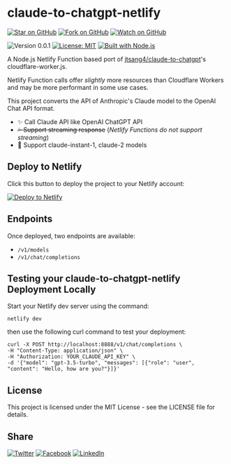 # claude-to-chatgpt-netlify

[![Star on GitHub](https://img.shields.io/github/stars/samestrin/claude-to-chatgpt-netlify?style=social)](https://github.com/samestrin/claude-to-chatgpt-netlify/stargazers) [![Fork on GitHub](https://img.shields.io/github/forks/samestrin/claude-to-chatgpt-netlify?style=social)](https://github.com/samestrin/claude-to-chatgpt-netlify/network/members) [![Watch on GitHub](https://img.shields.io/github/watchers/samestrin/claude-to-chatgpt-netlify?style=social)](https://github.com/samestrin/claude-to-chatgpt-netlify/watchers)

![Version 0.0.1](https://img.shields.io/badge/Version-0.0.1-blue) [![License: MIT](https://img.shields.io/badge/License-MIT-yellow.svg)](https://opensource.org/licenses/MIT) [![Built with Node.js](https://img.shields.io/badge/Built%20with-Node.js-green)](https://nodejs.org/)

A Node.js Netlify Function based port of [jtsang4/claude-to-chatgpt](https://github.com/jtsang4/claude-to-chatgpt)'s cloudflare-worker.js.

Netlify Function calls offer _slightly_ more resources than Cloudflare Workers and may be more performant in some use cases.

This project converts the API of Anthropic's Claude model to the OpenAI Chat API format.

- ✨ Call Claude API like OpenAI ChatGPT API
- ~~💦 Support streaming response~~ (_Netlify Functions do not support streaming_)
- 🐻 Support claude-instant-1, claude-2 models

## Deploy to Netlify

Click this button to deploy the project to your Netlify account:

[![Deploy to Netlify](https://www.netlify.com/img/deploy/button.svg)](https://app.netlify.com/start/deploy?repository=https://github.com/samestrin/claude-to-chatgpt-netlify)

## Endpoints

Once deployed, two endpoints are available:

- `/v1/models`
- `/v1/chat/completions`

## Testing your claude-to-chatgpt-netlify Deployment Locally

Start your Netlify dev server using the command:

```
netlify dev
```

then use the following curl command to test your deployment:

```
curl -X POST http://localhost:8888/v1/chat/completions \
-H "Content-Type: application/json" \
-H "Authorization: YOUR_CLAUDE_API_KEY" \
-d '{"model": "gpt-3.5-turbo", "messages": [{"role": "user", "content": "Hello, how are you?"}]}'
```

## License

This project is licensed under the MIT License - see the LICENSE file for details.

## Share

[![Twitter](https://img.shields.io/badge/X-Tweet-blue)](https://twitter.com/intent/tweet?text=Check%20out%20this%20awesome%20project!&url=https://github.com/samestrin/claude-to-chatgpt-netlify) [![Facebook](https://img.shields.io/badge/Facebook-Share-blue)](https://www.facebook.com/sharer/sharer.php?u=https://github.com/samestrin/claude-to-chatgpt-netlify) [![LinkedIn](https://img.shields.io/badge/LinkedIn-Share-blue)](https://www.linkedin.com/sharing/share-offsite/?url=https://github.com/samestrin/claude-to-chatgpt-netlify)
